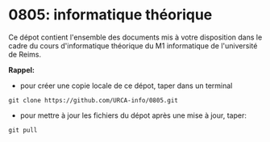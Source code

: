 # 0805: informatique théorique

Ce dépot contient l'ensemble des documents mis à votre disposition dans le cadre du cours d'informatique théorique du M1 informatique de l'université de Reims.



**Rappel:**
- pour créer une copie locale de ce dépot, taper dans un terminal 
```
git clone https://github.com/URCA-info/0805.git
```
- pour mettre à jour les fichiers du dépot après une mise à jour, taper:
```
git pull
```
